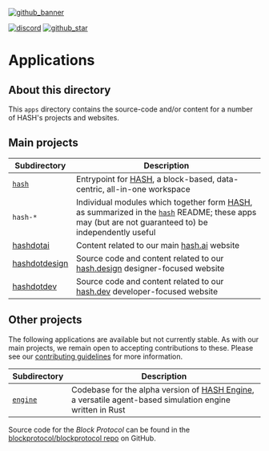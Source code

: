 [blockprotocol/blockprotocol repo]: https://github.com/blockprotocol/blockprotocol
[contributing guidelines]: https://github.com/hashintel/hash/blob/main/.github/CONTRIBUTING.md
[discord]: https://hash.ai/discord?utm_medium=organic&utm_source=github_readme_hash-repo_apps
[github_banner]: https://hash.dev/?utm_medium=organic&utm_source=github_readme_hash-repo_apps
[github_star]: https://github.com/hashintel/hash/tree/main/apps#
[hash]: https://hash.ai/platform/hash?utm_medium=organic&utm_source=github_readme_hash-repo_apps
[hash engine]: https://hash.ai/platform/engine?utm_medium=organic&utm_source=github_readme_hash-repo_apps
[hash.ai]: https://hash.ai/?utm_medium=organic&utm_source=github_readme_hash-repo_apps
[hash.design]: https://hash.design/?utm_medium=organic&utm_source=github_readme_hash-repo_apps
[hash.dev]: https://hash.dev/?utm_medium=organic&utm_source=github_readme_hash-repo_apps

[![github_banner](https://hash.ai/cdn-cgi/imagedelivery/EipKtqu98OotgfhvKf6Eew/01e2b813-d046-4b70-cc4e-eb2f1ead6900/github)][github_banner]

[![discord](https://img.shields.io/discord/840573247803097118)][discord] [![github_star](https://img.shields.io/github/stars/hashintel/hash?label=Star%20on%20GitHub&style=social)][github_star]

# Applications

## About this directory

This `apps` directory contains the source-code and/or content for a number of HASH's projects and websites.

## Main projects

| Subdirectory                   | Description                                                                                                                                                   |
| ------------------------------ | ------------------------------------------------------------------------------------------------------------------------------------------------------------- |
| [`hash`](hash)                 | Entrypoint for [HASH], a block-based, data-centric, all-in-one workspace                                                                                      |
| `hash-*`                       | Individual modules which together form [HASH], as summarized in the [`hash`](hash) README; these apps may (but are not guaranteed to) be independently useful |
| [hashdotai](hashdotai)         | Content related to our main [hash.ai] website                                                                                                                 |
| [hashdotdesign](hashdotdesign) | Source code and content related to our [hash.design] designer-focused website                                                                                 |
| [hashdotdev](hashdotdev)       | Source code and content related to our [hash.dev] developer-focused website                                                                                   |

## Other projects

The following applications are available but not currently stable. As with our main projects, we remain open to accepting contributions to these. Please see our [contributing guidelines] for more information.

| Subdirectory       | Description                                                                                                |
| ------------------ | ---------------------------------------------------------------------------------------------------------- |
| [`engine`](engine) | Codebase for the alpha version of [HASH Engine], a versatile agent-based simulation engine written in Rust |

Source code for the _Block Protocol_ can be found in the [blockprotocol/blockprotocol repo] on GitHub.
